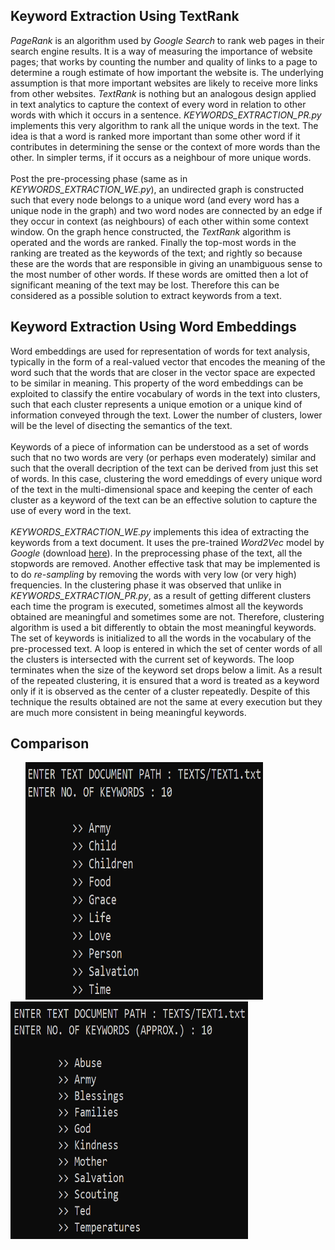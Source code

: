 ## Keyword Extraction Using TextRank
*PageRank* is an algorithm used by *Google Search* to rank web pages in their search engine results. It is a way of measuring the importance of website pages; that works by counting the number and quality of links to a page to determine a rough estimate of how important the website is. The underlying assumption is that more important websites are likely to receive more links from other websites. *TextRank* is nothing but an analogous design applied in text analytics to capture the context of every word in relation to other words with which it occurs in a sentence. *KEYWORDS_EXTRACTION_PR.py* implements this very algorithm to rank all the unique words in the text. The idea is that a word is ranked more important than some other word if it contributes in determining the sense or the context of more words than the other. In simpler terms, if it occurs as a neighbour of more unique words. <br><br>
Post the pre-processing phase (same as in *KEYWORDS_EXTRACTION_WE.py*), an undirected graph is constructed such that every node belongs to a unique word (and every word has a unique node in the graph) and two word nodes are connected by an edge if they occur in context (as neighbours) of each other within some context window. On the graph hence constructed, the *TextRank* algorithm is operated and the words are ranked. Finally the top-most words in the ranking are treated as the keywords of the text; and rightly so because these are the words that are responsible in giving an unambiguous sense to the most number of other words. If these words are omitted then a lot of significant meaning of the text may be lost. Therefore this can be considered as a possible solution to extract keywords from a text.

## Keyword Extraction Using Word Embeddings
Word embeddings are used for representation of words for text analysis, typically in the form of a real-valued vector that encodes the meaning of the word such that the words that are closer in the vector space are expected to be similar in meaning. This property of the word embeddings can be exploited to classify the entire vocabulary of words in the text into clusters, such that each cluster represents a unique emotion or a unique kind of information conveyed through the text. Lower the number of clusters, lower will be the level of disecting the semantics of the text. <br><br>
Keywords of a piece of information can be understood as a set of words such that no two words are very (or perhaps even moderately) similar and such that the overall decription of the text can be derived from just this set of words. In this case, clustering the word emeddings of every unique word of the text in the multi-dimensional space and keeping the center of each cluster as a keyword of the text can be an effective solution to capture the use of every word in the text. <br><br>
*KEYWORDS_EXTRACTION_WE.py* implements this idea of extracting the keywords from a text document. It uses the pre-trained *Word2Vec* model by *Google* (download <a href="https://drive.google.com/file/d/0B7XkCwpI5KDYNlNUTTlSS21pQmM/edit?usp=sharing"> here<a/>). In the preprocessing phase of the text, all the stopwords are removed. Another effective task that may be implemented is to do *re-sampling* by removing the words with very low (or very high) frequencies. In the clustering phase it was observed that unlike in *KEYWORDS_EXTRACTION_PR.py*, as a result of getting different clusters each time the program is executed, sometimes almost all the keywords obtained are meaningful and sometimes some are not. Therefore, clustering algorithm is used a bit differently to obtain the most meaningful keywords. The set of keywords is initialized to all the words in the vocabulary of the pre-processed text. A loop is entered in which the set of center words of all the clusters is intersected with the current set of keywords. The loop terminates when the size of the keyword set drops below a limit. As a result of the repeated clustering, it is ensured that a word is treated as a keyword only if it is observed as the center of a cluster repeatedly. Despite of this technique the results obtained are not the same at every execution but they are much more consistent in being meaningful keywords.
  
## Comparison
  
&nbsp;&nbsp;&nbsp;&nbsp;&nbsp;&nbsp;<img src="SAMPLE_RUNS/PR1.png" width = '380' height = '380'> <img src="SAMPLE_RUNS/WE1.png" width = '380' height = '380'>

